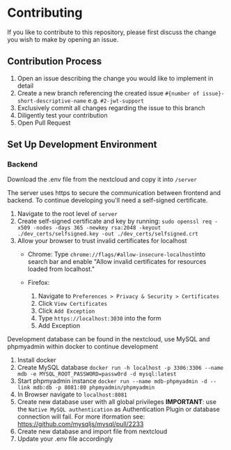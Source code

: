 # Contributing

If you like to contribute to this repository, please first discuss the change you wish to make by opening an issue.

## Contribution Process
1. Open an issue describing the change you would like to implement in detail
2. Create a new branch referencing the created issue `#{number of issue}-short-descriptive-name` e.g. `#2-jwt-support`
3. Exclusively commit all changes regarding the issue to this branch
4. Diligently test your contribution
5. Open Pull Request


## Set Up Development Environment

### Backend

Download the .env file from the nextcloud and copy it into `/server`

The server uses https to secure the communication between frontend and backend. 
To continue developing you'll need a self-signed certificate.


1. Navigate to the root level of `server`
2. Create self-signed certificate and key by running:
 `sudo openssl req -x509 -nodes -days 365 -newkey rsa:2048 -keyout ./dev_certs/selfsigned.key -out ./dev_certs/selfsigned.crt`
3. Allow your browser to trust invalid certificates for localhost
    * Chrome: Type `chrome://flags/#allow-insecure-localhost`into search bar and enable "Allow invalid certificates for resources loaded from localhost."

    * Firefox:
      1. Navigate to `Preferences > Privacy & Security > Certificates`
      2. Click `View Certificates`
      3. Click `Add Exception`
      4. Type `https://localhost:3030` into the form
      5. Add Exception


Development database can be found in the nextcloud, use MySQL and phpmyadmin within docker to continue development
    
  1. Install docker
  2. Create MySQL database `docker run -h localhost -p 3306:3306 --name mdb -e MYSQL_ROOT_PASSWORD=passw0rd -d mysql:latest`
  3. Start phpmyadmin instance `docker run --name mdb-phpmyadmin -d --link mdb:db -p 8081:80 phpmyadmin/phpmyadmin`
  4. In Browser navigate to `localhost:8081`
  5. Create new database user with all global privileges
  __IMPORTANT__: use the `Native MySQL authentication` as Authentication Plugin or database connection will fail.
  For more iformation see: https://github.com/mysqljs/mysql/pull/2233
  6. Create new database and import file from nextcloud
  7. Update your .env file accordingly
